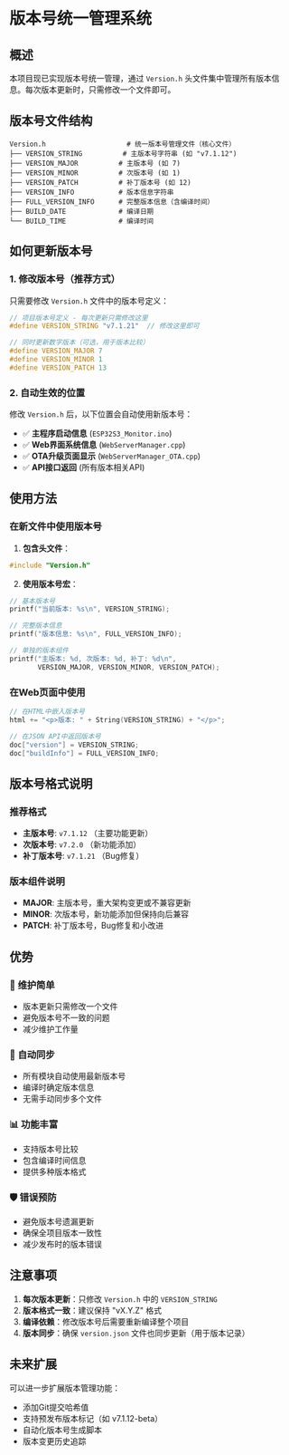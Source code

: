 # 版本号统一管理系统

## 概述

本项目现已实现版本号统一管理，通过 `Version.h` 头文件集中管理所有版本信息。每次版本更新时，只需修改一个文件即可。

## 版本号文件结构

```
Version.h                    # 统一版本号管理文件（核心文件）
├── VERSION_STRING          # 主版本号字符串 (如 "v7.1.12")
├── VERSION_MAJOR          # 主版本号 (如 7)
├── VERSION_MINOR          # 次版本号 (如 1)  
├── VERSION_PATCH          # 补丁版本号 (如 12)
├── VERSION_INFO           # 版本信息字符串
├── FULL_VERSION_INFO      # 完整版本信息（含编译时间）
├── BUILD_DATE             # 编译日期
└── BUILD_TIME             # 编译时间
```

## 如何更新版本号

### 1. 修改版本号（推荐方式）

只需要修改 `Version.h` 文件中的版本号定义：

```cpp
// 项目版本号定义 - 每次更新只需修改这里
#define VERSION_STRING "v7.1.21"  // 修改这里即可

// 同时更新数字版本（可选，用于版本比较）
#define VERSION_MAJOR 7
#define VERSION_MINOR 1  
#define VERSION_PATCH 13
```

### 2. 自动生效的位置

修改 `Version.h` 后，以下位置会自动使用新版本号：

- ✅ **主程序启动信息** (`ESP32S3_Monitor.ino`)
- ✅ **Web界面系统信息** (`WebServerManager.cpp`)
- ✅ **OTA升级页面显示** (`WebServerManager_OTA.cpp`) 
- ✅ **API接口返回** (所有版本相关API)

## 使用方法

### 在新文件中使用版本号

1. **包含头文件**：
```cpp
#include "Version.h"
```

2. **使用版本号宏**：
```cpp
// 基本版本号
printf("当前版本: %s\n", VERSION_STRING);

// 完整版本信息
printf("版本信息: %s\n", FULL_VERSION_INFO);

// 单独的版本组件
printf("主版本: %d, 次版本: %d, 补丁: %d\n", 
       VERSION_MAJOR, VERSION_MINOR, VERSION_PATCH);
```

### 在Web页面中使用

```cpp
// 在HTML中嵌入版本号
html += "<p>版本: " + String(VERSION_STRING) + "</p>";

// 在JSON API中返回版本号
doc["version"] = VERSION_STRING;
doc["buildInfo"] = FULL_VERSION_INFO;
```

## 版本号格式说明

### 推荐格式
- **主版本号**: `v7.1.12` （主要功能更新）
- **次版本号**: `v7.2.0` （新功能添加）  
- **补丁版本号**: `v7.1.21` （Bug修复）

### 版本组件说明
- **MAJOR**: 主版本号，重大架构变更或不兼容更新
- **MINOR**: 次版本号，新功能添加但保持向后兼容
- **PATCH**: 补丁版本号，Bug修复和小改进

## 优势

### 🎯 **维护简单**
- 版本更新只需修改一个文件
- 避免版本号不一致的问题
- 减少维护工作量

### 🔄 **自动同步**  
- 所有模块自动使用最新版本号
- 编译时确定版本信息
- 无需手动同步多个文件

### 📊 **功能丰富**
- 支持版本号比较
- 包含编译时间信息
- 提供多种版本格式

### 🛡️ **错误预防**
- 避免版本号遗漏更新
- 确保全项目版本一致性
- 减少发布时的版本错误

## 注意事项

1. **每次版本更新**：只修改 `Version.h` 中的 `VERSION_STRING`
2. **版本格式一致**：建议保持 "vX.Y.Z" 格式
3. **编译依赖**：修改版本号后需要重新编译整个项目
4. **版本同步**：确保 `version.json` 文件也同步更新（用于版本记录）

## 未来扩展

可以进一步扩展版本管理功能：

- 添加Git提交哈希值
- 支持预发布版本标记（如 v7.1.12-beta）
- 自动化版本号生成脚本
- 版本变更历史追踪 